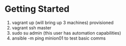 # Getting Started

1. vagrant up (will bring up 3 machines) provisioned
2. vagrant ssh master
3. sudo su admin (this user has automation capabilities) 
4. ansible -m ping minion01 to test basic comms 